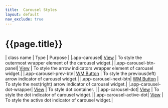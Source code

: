 ```yaml
---
title:  Carousel Styles
layout: default
nav_exclude: true
---
```

# {{page.title}}

| class name  | Type | Purpose |
|.app-carousel| [View](../view.style.html) | To style the outermost wrapper element of the carousel widget.|
|.app-carousel-btn-panel| [View](../view.style.html) | To style the arrow indicators wrapper element of carousel widget.|
|.app-carousel-prev-btn| [WM Button](../basic/button.style.html) | To style the previous(left) arrow indicator of carousel widget.|
|.app-carousel-next-btn| [WM Button](../basic/button.style.html) | To style the next(right) arrow indicator of carousel widget.|
|.app-carousel-dot-wrapper| [View](../view.style.html) | To style dot container. |
|.app-carousel-dot| [View](../view.style.html) | To style the dot indicator of carousel widget.|
|.app-carousel-active-dot| [View](../view.style.html) | To style the active dot indicator of carousel widget.|

